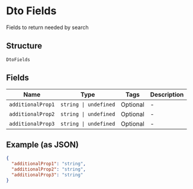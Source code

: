 
# Dto Fields

Fields to return needed by search

## Structure

`DtoFields`

## Fields

| Name | Type | Tags | Description |
|  --- | --- | --- | --- |
| `additionalProp1` | `string \| undefined` | Optional | - |
| `additionalProp2` | `string \| undefined` | Optional | - |
| `additionalProp3` | `string \| undefined` | Optional | - |

## Example (as JSON)

```json
{
  "additionalProp1": "string",
  "additionalProp2": "string",
  "additionalProp3": "string"
}
```

